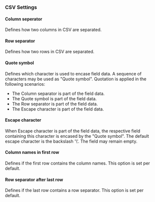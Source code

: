 
### CSV Settings

#### Column seperator
Defines how two columns in CSV are separated.

#### Row separator
Defines how two rows in CSV are separated.

#### Quote symbol
Defines which character is used to encase field data. A sequence of characters may be used as "Quote symbol".
Quotation is applied in the following scenarios:
- The Column separator is part of the field data.
- The Quote symbol is part of the field data.
- The Row separator is part of the field data.
- The Escape character is part of the field data.

#### Escape character
When Escape character is part of the field data, the respective field containing this character is encased by the "Quote symbol".
The default escape character is the backslash '\\'. The field may remain empty.

#### Column names in first row
Defines if the first row contains the column names. This option is set per default.

#### Row separator after last row
Defines if the last row contains a row separator. This option is set per default.